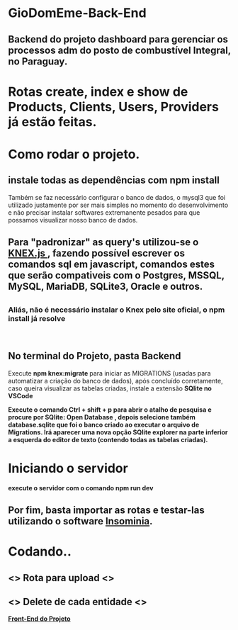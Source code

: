 <html>
<h1> GioDomEme-Back-End </h1> 
<h2> Backend do projeto dashboard  para gerenciar os processos adm do posto de combustível  Integral, no Paraguay. </h2>
<h1> Rotas create, index e show de Products, Clients, Users, Providers já estão feitas.</h1>
  
  <h1> Como rodar o projeto. </h1>
  
   <h2> instale todas as dependências com <b> npm install</b> </h2>
    <p> Também se faz necessário configurar o banco de dados, o mysql3 que foi utilizado justamente por ser mais simples no momento do desenvolvimento e não precisar instalar softwares extremanente pesados para que possamos visualizar nosso banco de dados. </p>
    <h2> Para "padronizar" as query's utilizou-se o <a href="http://knexjs.org/"> KNEX.js </a>, fazendo possível escrever os comandos sql em javascript, comandos estes que serão compativeis com o Postgres, MSSQL, MySQL, MariaDB, SQLite3, Oracle e outros. <h2> 
  <h3> Aliás, não é necessário instalar o Knex pelo site oficial, o <b> npm install </b> já resolve </h3>
  
  </br>
  
  <h2> No terminal do Projeto, pasta Backend </h2>
    <p> Execute <b> npm knex:migrate </b> para iniciar as MIGRATIONS (usadas para automatizar a criação do banco de dados), após concluído corretamente, caso queira visualizar as tabelas criadas, instale a extensão <b>SQlite<b/> no VSCode </p>
  <p> Execute o comando <b> Ctrl + shift + p </b> para abrir o atalho de pesquisa e procure por <b> SQlite: Open Database </b>, depois selecione também <b>database.sqlite</b>  que foi o banco criado ao executar o arquivo de Migrations. Irá aparecer uma nova opção <b>SQlite explorer</b> na parte inferior a esquerda do editor de texto (contendo todas as tabelas criadas).</p>
  
  <h1> Iniciando o servidor</h1>
  
  <p> execute o servidor com o comando <b> npm run dev</b> </p> 
  
  <h2> Por fim, basta importar as rotas e testar-las utilizando o software <a href="https://insomnia.rest/">Insominia</a>. </h2>
   
<h1> Codando.. </h1>
  <h2>  <> Rota para upload <> </h2> 
  <h2> <> Delete de cada entidade <> </h2> 

<a href="https://github.com/gioinsfran1998/GioDom-FrontEnd-Web"> Front-End do Projeto</a>

</html>
